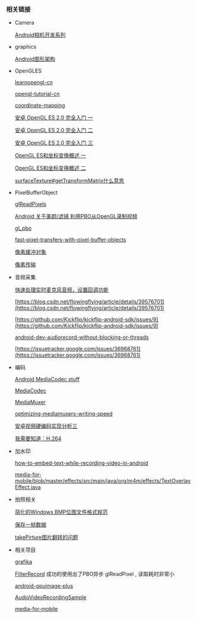 

### 相关链接

- Camera

    [Android相机开发系列](https://www.polarxiong.com/archives/Android%E7%9B%B8%E6%9C%BA%E5%BC%80%E5%8F%91%E7%B3%BB%E5%88%97.html)

- graphics

    [Android图形架构](https://source.android.com/devices/graphics/architecture)

- OpenGLES

    [learnopengl-cn](https://learnopengl-cn.github.io/)

    [opengl-tutorial-cn](http://www.opengl-tutorial.org/cn/)

    [coordinate-mapping](https://developer.android.com/guide/topics/graphics/opengl#coordinate-mapping)

    [安卓 OpenGL ES 2.0 完全入门 一](https://blog.piasy.com/2016/06/07/Open-gl-es-android-2-part-1/)

    [安卓 OpenGL ES 2.0 完全入门 二](https://blog.piasy.com/2016/06/14/Open-gl-es-android-2-part-2/)

    [安卓 OpenGL ES 2.0 完全入门 三](https://blog.piasy.com/2017/10/06/Open-gl-es-android-2-part-3/)


    [OpenGL ES和坐标变换概述 一](http://zhangtielei.com/posts/blog-opengl-transformations-1.html)

    [OpenGL ES和坐标变换概述 二](http://zhangtielei.com/posts/blog-opengl-transformations-2.html)


    [surfaceTexture#getTransformMatrix什么意思](https://stackoverflow.com/questions/30595493/what-does-the-return-value-of-surfacetexture-gettransformmatrix-mean-who-can-ex)


- PixelBufferObject

    [glReadPixels](https://www.khronos.org/opengl/wiki/GLAPI/glReadPixels)

    [Android 关于美颜/滤镜 利用PBO从OpenGL录制视频](https://www.jianshu.com/p/3bc4db687546)

    [gl_pbo](http://www.songho.ca/opengl/gl_pbo.html)

    [fast-pixel-transfers-with-pixel-buffer-objects](http://roxlu.com/2014/048/fast-pixel-transfers-with-pixel-buffer-objects)

    [像素缓冲对象](https://www.khronos.org/opengl/wiki/Pixel_Buffer_Object)

    [像素传输](https://www.khronos.org/opengl/wiki/Pixel_Transfer#Pixel_transfer_parameters)

- 音频采集

    [快速处理实时麦克风音频，设置回调功能](https://stackoverflow.com/questions/4525206/android-audiorecord-class-process-live-mic-audio-quickly-set-up-callback-func/4834651#4834651)

    [https://blog.csdn.net/flowingflying/article/details/39576701](https://blog.csdn.net/flowingflying/article/details/39576701)

    [https://github.com/Kickflip/kickflip-android-sdk/issues/9](https://github.com/Kickflip/kickflip-android-sdk/issues/9)

    [android-dev-audiorecord-without-blocking-or-threads](https://stackoverflow.com/questions/15804903/android-dev-audiorecord-without-blocking-or-threads)

    [https://issuetracker.google.com/issues/36968761](https://issuetracker.google.com/issues/36968761)

- 编码

    [Android MediaCodec stuff](https://bigflake.com/mediacodec/)

    [MediaCodec](https://developer.android.com/reference/android/media/MediaCodec)

    [MediaMuxer](https://developer.android.com/reference/android/media/MediaMuxer)

    [optimizing-mediamuxers-writing-speed](https://blog.horizon.camera/post/134263616000/optimizing-mediamuxers-writing-speed)

    [安卓视频硬编码实现分析三](https://blog.piasy.com/2017/08/08/WebRTC-Android-HW-Encode-Video/)

    [我需要知道：H.264](https://blog.piasy.com/2017/09/22/I-Need-Know-About-H264/)

- 加水印

   [how-to-embed-text-while-recording-video-in-android](https://stackoverflow.com/questions/23735464/how-to-embed-text-while-recording-video-in-android)

   [media-for-mobile/blob/master/effects/src/main/java/org/m4m/effects/TextOverlayEffect.java](https://github.com/INDExOS/media-for-mobile/blob/master/effects/src/main/java/org/m4m/effects/TextOverlayEffect.java)

- 拍照相关

    [简化的Windows BMP位图文件格式规范](http://www.dragonwins.com/domains/getteched/bmp/bmpfileformat.htm)


    [保存一帧数据](https://stackoverflow.com/questions/21634450/how-can-we-make-the-saveframe-method-in-extractmpegframestest-more-efficient)

    [takePirture图片翻转的问题](https://stackoverflow.com/questions/28350695/flipping-opengl-texture-from-bytebuffer-before-creating-the-bitmap-in-android)

- 相关项目

   [grafika](https://github.com/google/grafika)

   [FilterRecord](https://github.com/a483210/myExample) 成功的使用出了PBO异步 glReadPixel , 读取耗时非常小

   [android-gpuimage-plus](https://github.com/wysaid/android-gpuimage-plus)

   [AudioVideoRecordingSample](https://github.com/saki4510t/AudioVideoRecordingSample)

   [media-for-mobile](https://github.com/INDExOS/media-for-mobile)
